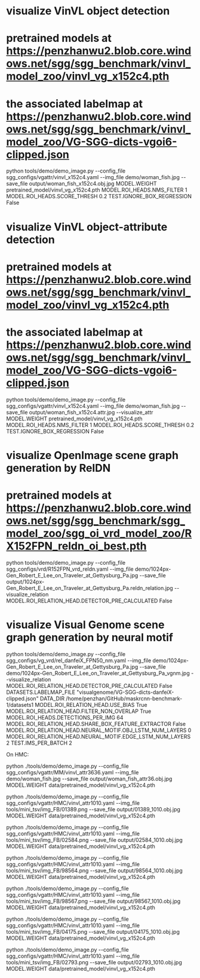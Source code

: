 # visualize VinVL object detection
# pretrained models at https://penzhanwu2.blob.core.windows.net/sgg/sgg_benchmark/vinvl_model_zoo/vinvl_vg_x152c4.pth
# the associated labelmap at https://penzhanwu2.blob.core.windows.net/sgg/sgg_benchmark/vinvl_model_zoo/VG-SGG-dicts-vgoi6-clipped.json
python tools/demo/demo_image.py --config_file sgg_configs/vgattr/vinvl_x152c4.yaml --img_file demo/woman_fish.jpg --save_file output/woman_fish_x152c4.obj.jpg MODEL.WEIGHT pretrained_model/vinvl_vg_x152c4.pth MODEL.ROI_HEADS.NMS_FILTER 1 MODEL.ROI_HEADS.SCORE_THRESH 0.2 TEST.IGNORE_BOX_REGRESSION False

# visualize VinVL object-attribute detection
# pretrained models at https://penzhanwu2.blob.core.windows.net/sgg/sgg_benchmark/vinvl_model_zoo/vinvl_vg_x152c4.pth
# the associated labelmap at https://penzhanwu2.blob.core.windows.net/sgg/sgg_benchmark/vinvl_model_zoo/VG-SGG-dicts-vgoi6-clipped.json
python tools/demo/demo_image.py --config_file sgg_configs/vgattr/vinvl_x152c4.yaml --img_file demo/woman_fish.jpg --save_file output/woman_fish_x152c4.attr.jpg --visualize_attr MODEL.WEIGHT pretrained_model/vinvl_vg_x152c4.pth MODEL.ROI_HEADS.NMS_FILTER 1 MODEL.ROI_HEADS.SCORE_THRESH 0.2 TEST.IGNORE_BOX_REGRESSION False

# visualize OpenImage scene graph generation by RelDN
# pretrained models at https://penzhanwu2.blob.core.windows.net/sgg/sgg_benchmark/sgg_model_zoo/sgg_oi_vrd_model_zoo/RX152FPN_reldn_oi_best.pth
python tools/demo/demo_image.py --config_file sgg_configs/vrd/R152FPN_vrd_reldn.yaml --img_file demo/1024px-Gen_Robert_E_Lee_on_Traveler_at_Gettysburg_Pa.jpg --save_file output/1024px-Gen_Robert_E_Lee_on_Traveler_at_Gettysburg_Pa.reldn_relation.jpg --visualize_relation MODEL.ROI_RELATION_HEAD.DETECTOR_PRE_CALCULATED False

# visualize Visual Genome scene graph generation by neural motif
python tools/demo/demo_image.py --config_file sgg_configs/vg_vrd/rel_danfeiX_FPN50_nm.yaml --img_file demo/1024px-Gen_Robert_E_Lee_on_Traveler_at_Gettysburg_Pa.jpg --save_file demo/1024px-Gen_Robert_E_Lee_on_Traveler_at_Gettysburg_Pa_vgnm.jpg --visualize_relation MODEL.ROI_RELATION_HEAD.DETECTOR_PRE_CALCULATED False DATASETS.LABELMAP_FILE "visualgenome/VG-SGG-dicts-danfeiX-clipped.json" DATA_DIR /home/penzhan/GitHub/maskrcnn-benchmark-1/datasets1 MODEL.ROI_RELATION_HEAD.USE_BIAS True MODEL.ROI_RELATION_HEAD.FILTER_NON_OVERLAP True MODEL.ROI_HEADS.DETECTIONS_PER_IMG 64 MODEL.ROI_RELATION_HEAD.SHARE_BOX_FEATURE_EXTRACTOR False MODEL.ROI_RELATION_HEAD.NEURAL_MOTIF.OBJ_LSTM_NUM_LAYERS 0 MODEL.ROI_RELATION_HEAD.NEURAL_MOTIF.EDGE_LSTM_NUM_LAYERS 2 TEST.IMS_PER_BATCH 2





On HMC:

python ./tools/demo/demo_image.py --config_file sgg_configs/vgattr/MM/vinvl_attr3636.yaml --img_file demo/woman_fish.jpg --save_file output/woman_fish_attr36.obj.jpg MODEL.WEIGHT data/pretrained_model/vinvl_vg_x152c4.pth 


python ./tools/demo/demo_image.py --config_file sgg_configs/vgattr/HMC/vinvl_attr1010.yaml --img_file tools/mini_tsv/img_FB/01389.png --save_file output/01389_1010.obj.jpg MODEL.WEIGHT data/pretrained_model/vinvl_vg_x152c4.pth 



python ./tools/demo/demo_image.py --config_file sgg_configs/vgattr/HMC/vinvl_attr1010.yaml --img_file tools/mini_tsv/img_FB/02584.png --save_file output/02584_1010.obj.jpg MODEL.WEIGHT data/pretrained_model/vinvl_vg_x152c4.pth 


python ./tools/demo/demo_image.py --config_file sgg_configs/vgattr/HMC/vinvl_attr1010.yaml --img_file tools/mini_tsv/img_FB/98564.png --save_file output/98564_1010.obj.jpg MODEL.WEIGHT data/pretrained_model/vinvl_vg_x152c4.pth 


python ./tools/demo/demo_image.py --config_file sgg_configs/vgattr/HMC/vinvl_attr1010.yaml --img_file tools/mini_tsv/img_FB/98567.png --save_file output/98567_1010.obj.jpg MODEL.WEIGHT data/pretrained_model/vinvl_vg_x152c4.pth 



python ./tools/demo/demo_image.py --config_file sgg_configs/vgattr/HMC/vinvl_attr1010.yaml --img_file tools/mini_tsv/img_FB/04175.png --save_file output/04175_1010.obj.jpg MODEL.WEIGHT data/pretrained_model/vinvl_vg_x152c4.pth 


python ./tools/demo/demo_image.py --config_file sgg_configs/vgattr/HMC/vinvl_attr1010.yaml --img_file tools/mini_tsv/img_FB/02793.png --save_file output/02793_1010.obj.jpg MODEL.WEIGHT data/pretrained_model/vinvl_vg_x152c4.pth 